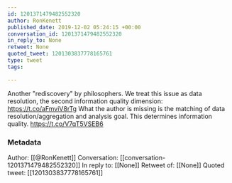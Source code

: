 ```yaml
---
id: 1201371479482552320
author: RonKenett
published_date: 2019-12-02 05:24:15 +00:00
conversation_id: 1201371479482552320
in_reply_to: None
retweet: None
quoted_tweet: 1201303837778165761
type: tweet
tags:

---
```


Another "rediscovery" by philosophers. We treat this issue as data resolution, the second information quality dimension: https://t.co/aFmviV8rTg
What the author is missing is the matching of data resolution/aggregation and analysis goal. This determines information quality. https://t.co/V7qT5VSEB6

### Metadata

Author: [[@RonKenett]]
Conversation: [[conversation-1201371479482552320]]
In reply to: [[None]]
Retweet of: [[None]]
Quoted tweet: [[1201303837778165761]]
